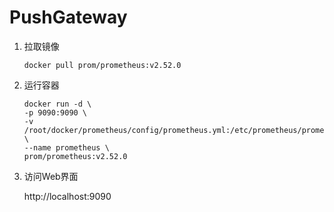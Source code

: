 # PushGateway

1. 拉取镜像

   ```shell
   docker pull prom/prometheus:v2.52.0
   ```

2. 运行容器

   ```shell
   docker run -d \
   -p 9090:9090 \
   -v /root/docker/prometheus/config/prometheus.yml:/etc/prometheus/prometheus.yml \
   --name prometheus \
   prom/prometheus:v2.52.0
   ```

3. 访问Web界面

   http://localhost:9090